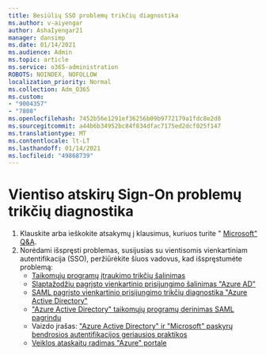 ```yaml
---
title: Besiūlių SSO problemų trikčių diagnostika
ms.author: v-aiyengar
author: AshaIyengar21
manager: dansimp
ms.date: 01/14/2021
ms.audience: Admin
ms.topic: article
ms.service: o365-administration
ROBOTS: NOINDEX, NOFOLLOW
localization_priority: Normal
ms.collection: Adm_O365
ms.custom:
- "9004357"
- "7808"
ms.openlocfilehash: 7452b56e1291ef36256b09b9772179a1fdc8e2d8
ms.sourcegitcommit: a44b6b34952bc84f834dfac7175ed2dcf025f147
ms.translationtype: MT
ms.contentlocale: lt-LT
ms.lasthandoff: 01/14/2021
ms.locfileid: "49868739"
---
```

# <a name="troubleshooting-seamless-single-sign-on-issues"></a>Vientiso atskirų Sign-On problemų trikčių diagnostika

1. Klauskite arba ieškokite atsakymų į klausimus, kuriuos turite " [Microsoft" Q&A](https://docs.microsoft.com/azure/active-directory/reports-monitoring/howto-find-activity-reports#troubleshoot-issues-with-activity-reports).
1. Norėdami išspręsti problemas, susijusias su vientisomis vienkartiniam autentifikacija (SSO), peržiūrėkite šiuos vadovus, kad išspręstumėte problemą:
    - [Taikomųjų programų įtraukimo trikčių šalinimas](https://docs.microsoft.com/azure/active-directory/manage-apps/troubleshoot-adding-apps) 
    - [Slaptažodžiu pagrįsto vienkartinio prisijungimo šalinimas "Azure AD"](https://docs.microsoft.com/azure/active-directory/manage-apps/troubleshoot-password-ba) 
    - [SAML pagrįsto vienkartinio prisijungimo trikčių diagnostika "Azure Active Directory"](https://docs.microsoft.com/azure/active-directory/manage-apps/troubleshoot-saml-based-sso) 
    - ["Azure Active Directory" taikomųjų programų derinimas SAML pagrindu](https://docs.microsoft.com/azure/active-directory/manage-apps/debug-saml-sso-issues) 
    - Vaizdo įrašas: ["Azure Active Directory" ir "Microsoft" paskyrų bendrosios autentifikacijos geriausios praktikos](https://azure.microsoft.com/resources/videos/ignite-2018-single-sign-on-best-practices-for-azure-active-directory-and-microsoft-accounts/) 
    - [Veiklos ataskaitų radimas "Azure" portale](https://docs.microsoft.com/azure/active-directory/reports-monitoring/howto-find-activity-reports#troubleshoot-issues-with-activity-reports)